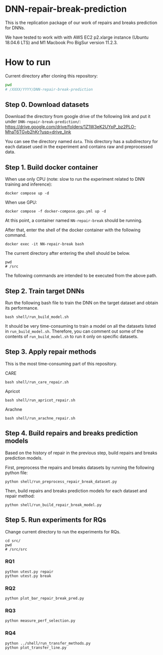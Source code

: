 # DNN-repair-break-prediction
This is the replication package of our work of repairs and breaks prediction for DNNs.

We have tested to work with with AWS EC2 p2.xlarge instance (Ubuntu 18.04.6 LTS) and M1 Macbook Pro BigSur version 11.2.3.

# How to run

Current directory after cloning this repository:

```bash
pwd
# /XXXX/YYYY/DNN-repair-break-prediction
```

## Step 0. Download datasets
Download the directory from google drive of the following link and put it under `DNN-repair-break-prediction/`: https://drive.google.com/drive/folders/1Z1W3eK2UYpP_bz2PLO-MhaT6TGvb2hKr?usp=drive_link

You can see the directory named `data`.
This directory has a subdirectory for each dataset used in the experiment and contains raw and preprocessed data.


## Step 1. Build docker container
When use only CPU (note: slow to run the experiment related to DNN training and inference):
```shell
docker compose up -d
```

When use GPU:
```shell
docker compose -f docker-compose.gpu.yml up -d
``` 

At this point, a container named `NN-repair-break` should be running.

After that, enter the shell of the docker container with the following command.
```shell
docker exec -it NN-repair-break bash
```

The current directory after entering the shell should be below.
```shell
pwd
# /src
```
The following commands are intended to be executed from the above path.

## Step 2. Train target DNNs
Run the following bash file to train the DNN on the target dataset and obtain its performance.
```shell
bash shell/run_build_model.sh
``` 

It should be very time-consuming to train a model on all the datasets listed in `run_build_model.sh`.
Therefore, you can comment out some of the contents of `run_build_model.sh` to run it only on specific datasets.

## Step 3. Apply repair methods
This is the most time-consuming part of this repository.

CARE
```shell
bash shell/run_care_repair.sh
```

Apricot
```shell
bash shell/run_apricot_repair.sh
```

Arachne
```shell
bash shell/run_arachne_repair.sh
```

## Step 4. Build repairs and breaks prediction models
Based on the history of repair in the previous step, build repairs and breaks prediction models.

First, preprocess the repairs and breaks datasets by running the following python file:
```shell
python shell/run_preprocess_repair_break_dataset.py
```

Then, build repairs and breaks prediction models for each dataset and repair method:
```shell
python shell/run_build_repair_break_model.py
```

## Step 5. Run experiments for RQs
Change current directory to run the experiments for RQs.
```shell
cd src/
pwd
# /src/src
```

### RQ1
```shell
python utest.py repair
python utest.py break
```

### RQ2
```shell
python plot_bar_repair_break_pred.py
```

### RQ3
```shell
python measure_perf_selection.py
```

### RQ4
```shell
python ../shell/run_transfer_methods.py
python plot_transfer_line.py
```